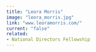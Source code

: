 ```yaml
---
title: "Leora Morris"
image: "leora_morris.jpg"
link: "www.leoramorris.com/"
current: "false"
related:
- National Directors Fellowship
---
```

